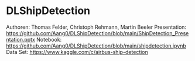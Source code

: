 # DLShipDetection

Authoren:     Thomas Felder, Christoph Rehmann, Martin Beeler
Presentation: https://github.com/Aang0/DLShipDetection/blob/main/ShipDetection_Presentation.pptx 
Notebook:     https://github.com/Aang0/DLShipDetection/blob/main/shipdetection.ipynb
Data Set:     https://www.kaggle.com/c/airbus-ship-detection
